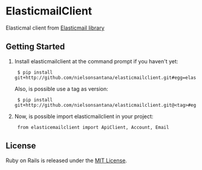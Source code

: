 # ElasticmailClient

Elasticmal client from [Elasticmail library](http://api.elasticemail.com/public/client/python)

## Getting Started

1. Install elasticmailclient at the command prompt if you haven't yet:

        $ pip install git+http://github.com/nielsonsantana/elasticmailclient.git#egg=elasticmailclient

    Also, is possible use a tag as version:

        $ pip install git+http://github.com/nielsonsantana/elasticmailclient.git@<tag>#egg=elasticmailclient

2. Now, is possible import elasticmailclient in your project:

        from elasticemailclient import ApiClient, Account, Email


## License

Ruby on Rails is released under the [MIT License](https://opensource.org/licenses/MIT).